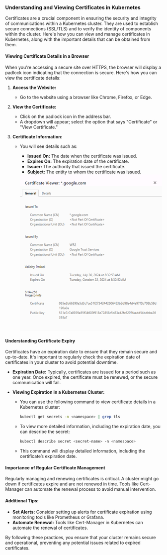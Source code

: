 ### Understanding and Viewing Certificates in Kubernetes

Certificates are a crucial component in ensuring the security and integrity of communications within a Kubernetes cluster. They are used to establish secure connections (SSL/TLS) and to verify the identity of components within the cluster. Here's how you can view and manage certificates in Kubernetes, along with the important details that can be obtained from them.

#### Viewing Certificate Details in a Browser

When you're accessing a secure site over HTTPS, the browser will display a padlock icon indicating that the connection is secure. Here's how you can view the certificate details:

1. **Access the Website:**
   - Go to the website using a browser like Chrome, Firefox, or Edge.

2. **View the Certificate:**
   - Click on the padlock icon in the address bar.
   - A dropdown will appear; select the option that says "Certificate" or "View Certificate."

3. **Certificate Information:**
   - You will see details such as:
     - **Issued On:** The date when the certificate was issued.
     - **Expires On:** The expiration date of the certificate.
     - **Issuer:** The authority that issued the certificate.
     - **Subject:** The entity to whom the certificate was issued.

      <div style="text-align: center;">
        <img src="../../pics/certificate-details.png" alt="Certificate Details">
      </div>

  
#### Understanding Certificate Expiry

Certificates have an expiration date to ensure that they remain secure and up-to-date. It's important to regularly check the expiration date of certificates in your cluster to avoid potential downtime.

- **Expiration Date:** Typically, certificates are issued for a period such as one year. Once expired, the certificate must be renewed, or the secure communication will fail.

- **Viewing Expiration in a Kubernetes Cluster:**
   - You can use the following command to view certificate details in a Kubernetes cluster:
     ```bash
     kubectl get secrets -n <namespace> | grep tls
     ```
   - To view more detailed information, including the expiration date, you can describe the secret:
     ```bash
     kubectl describe secret <secret-name> -n <namespace>
     ```
   - This command will display detailed information, including the certificate’s expiration date.

#### Importance of Regular Certificate Management

Regularly managing and renewing certificates is critical. A cluster might go down if certificates expire and are not renewed in time. Tools like Cert-Manager can automate the renewal process to avoid manual intervention.

#### Additional Tips:

- **Set Alerts:** Consider setting up alerts for certificate expiration using monitoring tools like Prometheus or Grafana.
- **Automate Renewal:** Tools like Cert-Manager in Kubernetes can automate the renewal of certificates.

By following these practices, you ensure that your cluster remains secure and operational, preventing any potential issues related to expired certificates.
